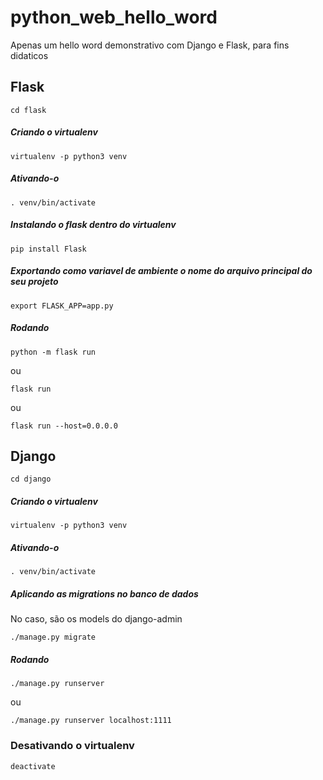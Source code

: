 # python_web_hello_word
Apenas um hello word demonstrativo com Django e Flask, para fins didaticos


## Flask

    cd flask

##### Criando o virtualenv

    virtualenv -p python3 venv
    
    
##### Ativando-o
    
    . venv/bin/activate
    
##### Instalando o flask dentro do virtualenv
    
    pip install Flask


##### Exportando como variavel de ambiente o nome do arquivo principal do seu projeto

    export FLASK_APP=app.py

##### Rodando

    python -m flask run
ou

    flask run
ou

    flask run --host=0.0.0.0
    

## Django

    cd django
    
##### Criando o virtualenv

    virtualenv -p python3 venv
    
    
##### Ativando-o
    
    . venv/bin/activate
    
    
##### Aplicando as migrations no banco de dados
No caso, são os models do django-admin
    
    ./manage.py migrate
    
    
##### Rodando

    ./manage.py runserver
    
ou
    
    ./manage.py runserver localhost:1111



### Desativando o virtualenv

    deactivate

